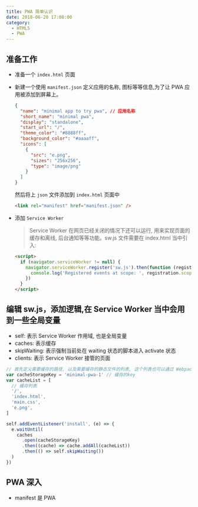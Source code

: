 ```yaml
---
title: PWA 简单认识
date: 2018-06-20 17:08:00
category:
  - HTML5
  - PWA
---
```


## 准备工作

- 准备一个 `index.html` 页面
- 新建一个使用 `manifest.json` 定义应用的名称, 图标等等信息,为了让 PWA 应用被添加到屏幕上。

  ```json
  {
    "name": "minimal app to try pwa", // 应用名称
    "short_name": "minimal pwa",
    "display": "standalone",
    "start_url": "/",
    "theme_color": "#8888ff",
    "background_color": "#aaaaff",
    "icons": [
      {
        "src": "e.png",
        "sizes": "256x256",
        "type": "image/png"
      }
    ]
  }
  ```

  然后将上 `json` 文件添加到 `index.html` 页面中

  ```html
  <link rel="manifest" href="manifest.json" />
  ```

- 添加 `Service Worker`

  > Service Worker 在网页已经关闭的情况下还可以运行, 用来实现页面的缓存和离线, 后台通知等等功能。sw.js 文件需要在 index.html 当中引入:

  ```html
  <script>
    if (navigator.serviceWorker != null) {
      navigator.serviceWorker.register('sw.js').then(function (registration) {
        console.log('Registered events at scope: ', registration.scope)
      })
    }
  </script>
  ```

## 编辑 sw.js，添加逻辑,在 Service Worker 当中会用到一些全局变量

- self: 表示 Service Worker 作用域, 也是全局变量
- caches: 表示缓存
- skipWaiting: 表示强制当前处在 waiting 状态的脚本进入 activate 状态
- clients: 表示 Service Worker 接管的页面

```js
// 首先定义需要缓存的路径, 以及需要缓存的静态文件的列表, 这个列表也可以通过 Webpack 插件生成。
var cacheStorageKey = 'minimal-pwa-1' // 缓存的key
var cacheList = [
  // 缓存列表
  '/',
  'index.html',
  'main.css',
  'e.png',
]

self.addEventListener('install', (e) => {
  e.waitUntil(
    caches
      .open(cacheStorageKey)
      .then((cache) => cache.addAll(cacheList))
      .then(() => self.skipWaiting())
  )
})
```

## PWA 深入

- manifest 是 PWA
